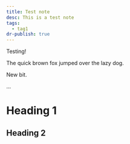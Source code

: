 ```yaml
---
title: Test note
desc: This is a test note
tags:
  - tag1
dr-publish: true
---
```



Testing!

The quick brown fox jumped over the lazy dog.

New bit. 

…


# Heading 1

## Heading 2
